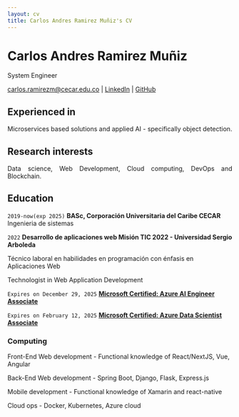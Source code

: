 ```yaml
---
layout: cv
title: Carlos Andres Ramirez Muñiz's CV
---
```

# Carlos Andres Ramirez Muñiz
System Engineer

<div id="webaddress">
<a href="mailto:carlos.ramirezm@cecar.edu.co">carlos.ramirezm@cecar.edu.co</a>
| <a href="https://www.linkedin.com/in/carlos-andres-ramirez-mu%C3%B1iz-883668188/" target="_blank">LinkedIn</a>
| <a href="https://github.com/altakis" target="_blank">GitHub</a>
</div>


## Experienced in

<p style="text-align: justify">Microservices based solutions and applied AI - specifically object detection.</p>

## Research interests

<p style="text-align: justify">Data science, Web Development, Cloud computing, DevOps and Blockchain. </p>


## Education
`2019-now(exp 2025)`
__BASc, Corporación Universitaria del Caribe CECAR__ Ingenieria de sistemas

`2022`
__Desarrollo de aplicaciones web Misión TIC 2022 - Universidad Sergio Arboleda__

Técnico laboral en habilidades en programación con énfasis en Aplicaciones Web

Technologist in Web Application Development

`Expires on December 29, 2025`
__<a href="https://learn.microsoft.com/api/credentials/share/en-us/CarlosRamirez-9149/2EA64E7BCA7F09C4?sharingId=E24E0CD780F8FD2E" target="_blank">Microsoft Certified: Azure AI Engineer Associate</a>__

`Expires on February 12, 2025`
__<a href="https://learn.microsoft.com/api/credentials/share/en-us/CarlosRamirez-9149/5F37313D6D85C95F?sharingId=E24E0CD780F8FD2E" target="_blank">Microsoft Certified: Azure Data Scientist Associate</a>__

### Computing
Front-End Web development  - Functional knowledge of React/NextJS, Vue, Angular

Back-End Web development - Spring Boot, Django, Flask, Express.js

Mobile development - Functional knowledge of Xamarin and react-native

Cloud ops - Docker, Kubernetes, Azure cloud

<!-- ### Footer Last updated: May 2024 -->
